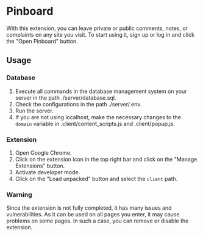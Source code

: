 # Pinboard

With this extension, you can leave private or public comments, notes, or complaints on any site you visit. To start using it, sign up or log in and click the "Open Pinboard" button.

## Usage

### Database

1.  Execute all commands in the database management system on your server in the path ./server/database.sql.
2.  Check the configurations in the path ./server/.env.
3.  Run the server.
4.  If you are not using localhost, make the necessary changes to the `domain` variable in .client/content_scripts.js and .client/popup.js.

### Extension

1.  Open Google Chrome.
2.  Click on the extension icon in the top right bar and click on the "Manage Extensions" button.
3.  Activate developer mode.
4.  Click on the "Load unpacked" button and select the `client` path.

### Warning

Since the extension is not fully completed, it has many issues and vulnerabilities. As it can be used on all pages you enter, it may cause problems on some pages. In such a case, you can remove or disable the extension.
